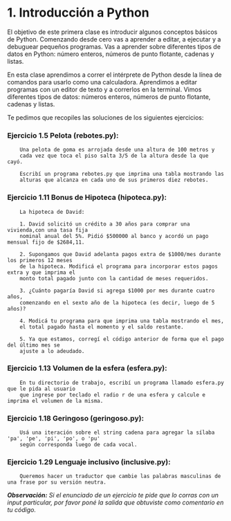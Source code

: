 # 1. Introducción a Python

El objetivo de este primera clase es introducir algunos conceptos básicos de Python. Comenzando desde cero vas a aprender a editar, a ejecutar y a debuguear pequeños programas. Vas a aprender sobre diferentes tipos de datos en Python: número enteros, números de punto flotante, cadenas y listas.

En esta clase aprendimos a correr el intérprete de Python desde la línea de comandos para usarlo como una calculadora. Aprendimos a editar programas con un editor de texto y a correrlos en la terminal. Vimos diferentes tipos de datos: números enteros, números de punto flotante, cadenas y listas.

Te pedimos que recopiles las soluciones de los siguientes ejercicios:

### Ejercicio 1.5 Pelota (rebotes.py):

        Una pelota de goma es arrojada desde una altura de 100 metros y
        cada vez que toca el piso salta 3/5 de la altura desde la que cayó.

        Escribí un programa rebotes.py que imprima una tabla mostrando las
        alturas que alcanza en cada uno de sus primeros diez rebotes.

### Ejercicio 1.11 Bonus de Hipoteca (hipoteca.py):

        La hipoteca de David:

        1. David solicitó un crédito a 30 años para comprar una vivienda,con una tasa fija
        nominal anual del 5%. Pidió $500000 al banco y acordó un pago mensual fijo de $2684,11.

        2. Supongamos que David adelanta pagos extra de $1000/mes durante los primeros 12 meses
        de la hipoteca. Modificá el programa para incorporar estos pagos extra y que imprima el
        monto total pagado junto con la cantidad de meses requeridos.

        3. ¿Cuánto pagaría David si agrega $1000 por mes durante cuatro años,
        comenzando en el sexto año de la hipoteca (es decir, luego de 5 años)?

        4. Modicá tu programa para que imprima una tabla mostrando el mes,
        el total pagado hasta el momento y el saldo restante.

        5. Ya que estamos, corregí el código anterior de forma que el pago del último mes se
        ajuste a lo adeudado.

### Ejercicio 1.13 Volumen de la esfera (esfera.py):

        En tu directorio de trabajo, escribí un programa llamado esfera.py que le pida al usuario
        que ingrese por teclado el radio r de una esfera y calcule e imprima el volumen de la misma.

### Ejercicio 1.18 Geringoso (geringoso.py):

        Usá una iteración sobre el string cadena para agregar la sílaba 'pa', 'pe', 'pi', 'po', o 'pu'
        según corresponda luego de cada vocal.

### Ejercicio 1.29 Lenguaje inclusivo (inclusive.py):

        Queremos hacer un traductor que cambie las palabras masculinas de una frase por su versión neutra.

***Observación:*** *Si el enunciado de un ejercicio te pide que lo corras con un input particular, por favor poné la salida que obtuviste como comentario en tu código.*
